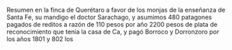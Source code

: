 Resumen en la finca de Querétaro a favor de los monjas de la enseñanza de Santa Fe, su mandigo el doctor Sarachago, y asumimos 480 patagones pagados de reditos a razón de 110 pesos por año 2200 pesos de plata de reconocimiento que tenia la casa de Ca, y pagó Borroco y Dorronzoro por los años 1801 y 802 los